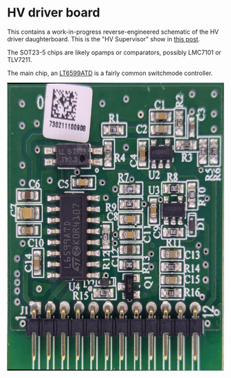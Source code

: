 # HV driver board

This contains a work-in-progress reverse-engineered schematic of the HV driver
daughterboard. This is the "HV Supervisor" show in
[this post](https://community.openglow.org/t/reverse-engineering-pr0n/242/2).

The SOT23-5 chips are likely opamps or comparators, possibly LMC7101 or TLV7211.

The main chip, an [LT6599ATD](https://www.st.com/resource/en/datasheet/l6599.pdf)
is a fairly common switchmode controller.

![Driver board](../images/gf-psu-top.jpg)

